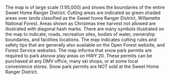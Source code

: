 The map is of large scale (1:95,000) and shows the boundaries of the entire Sweet Home Ranger District. Cutting areas are indicated as green shaded areas over lands classified as the Sweet home Ranger District, Willamette National Forest. Areas shown as Christmas tree harvest not allowed are illustrated with diagonal hash marks. There are many symbols illustrated on the map to indicate, roads, recreation sites, bodies of water, ownership boundaries, and facilities locations. The map indicates cutting rules and safety tips that are generally also available on the Open Forest website, and Forest Service websites. The map informs that snow park permits are required to park atsnow play areas on HWY 20. These permits can be purchased at any DMV office, many ski shops, or at some local convenience stores. Snow park permits are NOT sold at the Sweet Home Ranger District.